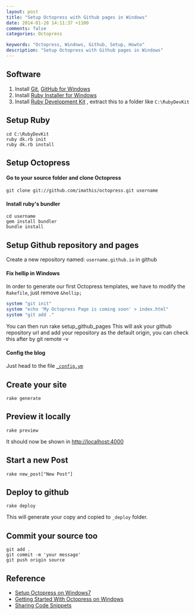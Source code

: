 ```yaml
---
layout: post
title: "Setup Octopress with Github pages in Windows"
date: 2014-01-28 14:11:37 +1100
comments: false
categories: Octopress

keywords: "Octopress, Windows, Github, Setup, Howto"
description: "Setup Octopress with Github pages in Windows"
---
```


## Software ##
1. Install [Git](http://git-scm.com/), [GitHub for Windows](http://windows.github.com)
2. Install [Ruby Installer for Windows](http://rubyinstaller.org/downloads/)
3. Install [Ruby Development Kit](https://github.com/oneclick/rubyinstaller/downloads/)
, extract this to a folder like `C:\RubyDevKit`

## Setup Ruby ##
	cd C:\RubyDevKit
	ruby dk.rb init
	ruby dk.rb install

## Setup Octopress ##
#### Go to your source folder and clone Octopress ####
	git clone git://github.com/imathis/octopress.git username

#### Install ruby's bundler ####
	cd username
	gem install bundler
	bundle install

## Setup Github repository and pages ##
Create a new repository named: `username.github.io` in github

#### Fix hellip in Windows ####
In order to generate our first Octopress templates, we have to modify the `Rakefile`, just remove `&hellip;` 
``` rb Rakefile start:348 mark:349
system "git init"
system "echo 'My Octopress Page is coming soon' > index.html"
system "git add ."
```
You can then run
	rake setup_github_pages
This will ask your github repository url and add your repository as the default origin, you can check this after by
	git remote -v

#### Config the blog ####
Just head to the file <a href="http://octopress.org/docs/configuring/"><code>_config.ym</code></a>

## Create your site ##
	rake generate

## Preview it locally ##
	rake preview
It should now be shown in <a href="http://localhost:4000" target="_blank">http://localhost:4000</a>

## Start a new Post ##
	rake new_post["New Post"]

## Deploy to github ##
	rake deploy
This will generate your copy and copied to `_deploy` folder.

## Commit your source too ##
	git add .
	git commit -m 'your message'
	git push origin source

## Reference ##
- <a href="http://www.techelex.org/setup-octopress-on-windows7/" target="_blank">Setup Octopress on Windows7</a>
- <a href="http://derantell.github.io/blog/2012/12/02/getting-started-with-octopress-on-windows/" target="_blank">Getting Started With Octopress on Windows</a>
- <a href="http://octopress.org/docs/blogging/code/" target="_blank">Sharing Code Snippets</a>
